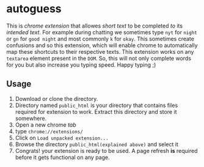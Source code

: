 autoguess
=========
This is *chrome extension* that allowes *short text* to be completed *to* its *intended text*. 
For example during chatting we sometimes type `nyt` for `night` or `gn` for `good night` and most commonly `k` for `okay`. 
This sometimes create confusions and so this extension, which will enable chrome to automatically map these shortcuts to their respective texts. 
This extension works on any `textarea` element present in the `DOM`. So, this will not only complete 
words for you but also increase you typing speed. 
Happy typing ;)

Usage
-----

1. Download or clone the directory.
2. Directory named `public_html` is your directory that contains files required for extension to work. Extract this directory
   and store it somewhere.
3. Open a new chrome *tab*
4. type `chrome://extensions/` 
5. Click on `Load unpacked extension...`
6. Browse the directory `public_html(explained above)` and select it
7. Congrats! your extension is ready to be used. A page refresh **is** required before it gets functional on any page.


